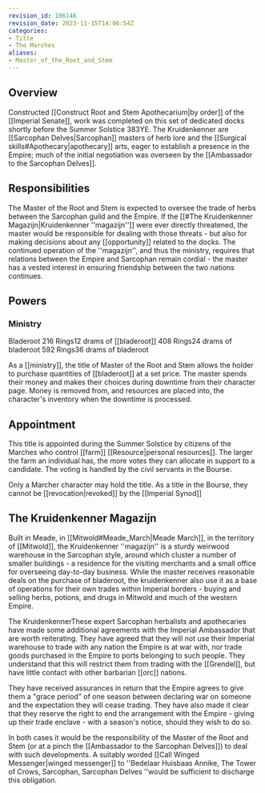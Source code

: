 ```yaml
---
revision_id: 106146
revision_date: 2023-11-15T14:06:54Z
categories:
- Title
- The Marches
aliases:
- Master_of_the_Root_and_Stem
---
```


## Overview
Constructed [[Construct Root and Stem Apothecarium|by order]] of the [[Imperial Senate]], work was completed on this set of dedicated docks shortly before the Summer Solstice 383YE. The Kruidenkenner are [[Sarcophan Delves|Sarcophan]] masters of herb lore and the [[Surgical skills#Apothecary|apothecary]] arts, eager to establish a presence in the Empire; much of the initial negotiation was overseen by the [[Ambassador to the Sarcophan Delves]].

## Responsibilities
The Master of the Root and Stem is expected to oversee the trade of herbs between the Sarcophan guild and the Empire. If the [[#The Kruidenkenner Magazijn|Kruidenkenner ''magazijn'']] were ever directly threatened, the master would be responsible for dealing with those threats - but also for making decisions about any [[opportunity]] related to the docks. The continued operation of the ''magazijn'', and thus the ministry, requires that relations between the Empire and Sarcophan remain cordial - the master has a vested interest in ensuring friendship between the two nations continues.

## Powers
### Ministry
Bladeroot
216 Rings12 drams of [[bladeroot]]
408 Rings24 drams of bladeroot
592 Rings36 drams of bladeroot

As a [[ministry]], the title of Master of the Root and Stem allows the holder to purchase quantities of [[bladeroot]] at a set price. The master spends their money and makes their choices during downtime from their character page. Money is removed from, and resources are placed into, the character's inventory when the downtime is processed.

## Appointment
This title is appointed during the Summer Solstice by citizens of the Marches who control [[farm]] [[Resource|personal resources]]. The larger the farm an individual has, the more votes they can allocate in support to a candidate. The voting is handled by the civil servants in the Bourse. 

Only a Marcher character may hold the title.  As a title in the Bourse, they cannot be [[revocation|revoked]] by the [[Imperial Synod]]

## The Kruidenkenner Magazijn
Built in Meade, in [[Mitwold#Meade_March|Meade March]], in the territory of [[Mitwold]], the Kruidenkenner ''magazijn'' is a sturdy weirwood warehouse in the Sarcophan style, around which cluster a number of smaller buildings - a residence for the visiting merchants and a small office for overseeing day-to-day business. While the master receives reasonable deals on the purchase of bladeroot, the kruidenkenner also use it as a base of operations for their own trades within Imperial borders - buying and selling herbs, potions, and drugs in Mitwold and much of the western Empire.

The KruidenkennerThese expert Sarcophan herbalists and apothecaries have made some additional agreements with the Imperial Ambassador that are worth reiterating. They have agreed that they will not use their Imperial warehouse to trade with any nation the Empire is at war with, nor trade goods purchased in the Empire to ports belonging to such people. They understand that this will restrict them from trading with the [[Grendel]], but have little contact with other barbarian [[orc]] nations. 

They have received assurances in return that the Empire agrees to give them a "grace period" of one season between declaring war on someone and the expectation they will cease trading. They have also made it clear that they reserve the right to end the arrangement with the Empire - giving up their trade enclave - with a season's notice, should they wish to do so.

In both cases it would be the responsibility of the Master of the Root and Stem (or at a pinch the [[Ambassador to the Sarcophan Delves]]) to deal with such developments. A suitably worded [[Call Winged Messenger|winged messenger]] to ''Bedelaar Huisbaas Annike, The Tower of Crows, Sarcophan, Sarcophan Delves ''would be sufficient to discharge this obligation.




